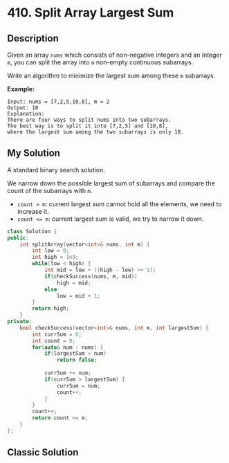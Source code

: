# 410. Split Array Largest Sum

## Description
Given an array `nums` which consists of non-negative integers and an integer `m`, you can split the array into `m` non-empty continuous subarrays.

Write an algorithm to minimize the largest sum among these `m` subarrays.

**Example:**
```
Input: nums = [7,2,5,10,8], m = 2
Output: 18
Explanation:
There are four ways to split nums into two subarrays.
The best way is to split it into [7,2,5] and [10,8],
where the largest sum among the two subarrays is only 18.
```

## My Solution
A standard binary search solution.

We narrow down the possible largest sum of subarrays and compare the count of the subarrays with `m`.
- `count > m`: current largest sum cannot hold all the elements, we need to increase it.
- `count <= m`: current largest sum is valid, we try to narrow it down.

```C++
class Solution {
public:
    int splitArray(vector<int>& nums, int m) {
        int low = 0;
        int high = 1e9;
        while(low < high) {
            int mid = low + ((high - low) >> 1);
            if(checkSuccess(nums, m, mid))
                high = mid;
            else
                low = mid + 1;
        }
        return high;
    }
private:
    bool checkSuccess(vector<int>& nums, int m, int largestSum) {
        int currSum = 0;
        int count = 0;
        for(auto& num : nums) {
            if(largestSum < num)
                return false;
            
            currSum += num;
            if(currSum > largestSum) {
                currSum = num;
                count++;
            }
        }
        count++;
        return count <= m;
    }
};
```

## Classic Solution
